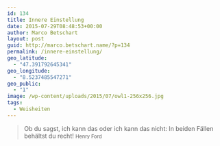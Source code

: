 ```yaml
---
id: 134
title: Innere Einstellung
date: 2015-07-29T08:48:53+00:00
author: Marco Betschart
layout: post
guid: http://marco.betschart.name/?p=134
permalink: /innere-einstellung/
geo_latitude:
  - "47.391792645341"
geo_longitude:
  - "8.5237485547271"
geo_public:
  - "1"
image: /wp-content/uploads/2015/07/owl1-256x256.jpg
tags:
  - Weisheiten
---
```

> Ob du sagst, ich kann das oder ich kann das nicht: In beiden Fällen behältst du recht! <small>Henry Ford</small>

<div id="geo-post-134" class="geo geo-post" style="display: none">
  <span class="latitude">47.3917926</span><span class="longitude">8.5237486</span>
</div>